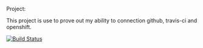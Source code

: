 Project:

This project is use to prove out my ability to connection github, travis-ci and openshift.

<a href="https://travis-ci.org/travis-ci/travis-web"><img src="https://travis-ci.org/jtoepfer/foxriversports.svg?branch=master" alt="Build Status"></a>
